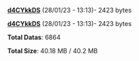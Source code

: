[**d4CYkkDS**](/data/d4CYkkDS.txt) (28/01/23 - 13:13)- 2423 bytes

[**d4CYkkDS**](/data/d4CYkkDS.txt) (28/01/23 - 13:13)- 2423 bytes

**Total Datas**: 6864

**Total Size**: 40.18 MB / 40.2 MB